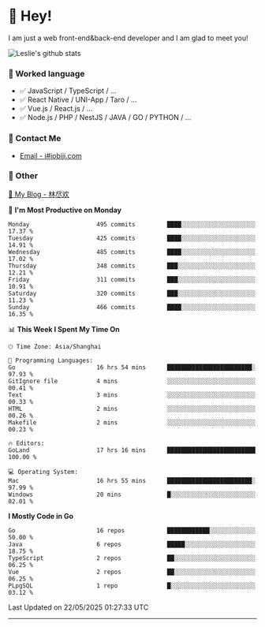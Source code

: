 # 👋 Hey!

I am just a web front-end&back-end developer and I am glad to meet you!

![Leslie's github stats](https://github-readme-stats.vercel.app/api?username=unsafe-ptr&&show_icons=true&&title_color=1abc9c&&icon_color=1abc9c)


### 📝 Worked language

- ✅ JavaScript / TypeScript / ...
- ✅ React Native / UNI-App / Taro / ...
- ✅ Vue.js / React.js / ...
- ✅ Node.js / PHP / NestJS / JAVA / GO / PYTHON / ...

### 📮 Contact Me

- [Email - i#iobiji.com](mailto:i@iobiji.com)


### 🤪 Other

[📌 My Blog - 林尽欢](https://iobiji.com)

<!--START_SECTION:waka-->
📅 **I'm Most Productive on Monday** 

```text
Monday                   495 commits         ████░░░░░░░░░░░░░░░░░░░░░   17.37 % 
Tuesday                  425 commits         ████░░░░░░░░░░░░░░░░░░░░░   14.91 % 
Wednesday                485 commits         ████░░░░░░░░░░░░░░░░░░░░░   17.02 % 
Thursday                 348 commits         ███░░░░░░░░░░░░░░░░░░░░░░   12.21 % 
Friday                   311 commits         ███░░░░░░░░░░░░░░░░░░░░░░   10.91 % 
Saturday                 320 commits         ███░░░░░░░░░░░░░░░░░░░░░░   11.23 % 
Sunday                   466 commits         ████░░░░░░░░░░░░░░░░░░░░░   16.35 % 
```


📊 **This Week I Spent My Time On** 

```text
🕑︎ Time Zone: Asia/Shanghai

💬 Programming Languages: 
Go                       16 hrs 54 mins      ████████████████████████░   97.93 % 
GitIgnore file           4 mins              ░░░░░░░░░░░░░░░░░░░░░░░░░   00.41 % 
Text                     3 mins              ░░░░░░░░░░░░░░░░░░░░░░░░░   00.33 % 
HTML                     2 mins              ░░░░░░░░░░░░░░░░░░░░░░░░░   00.26 % 
Makefile                 2 mins              ░░░░░░░░░░░░░░░░░░░░░░░░░   00.23 % 

🔥 Editors: 
GoLand                   17 hrs 16 mins      █████████████████████████   100.00 % 

💻 Operating System: 
Mac                      16 hrs 55 mins      ████████████████████████░   97.99 % 
Windows                  20 mins             █░░░░░░░░░░░░░░░░░░░░░░░░   02.01 % 
```

**I Mostly Code in Go** 

```text
Go                       16 repos            ████████████░░░░░░░░░░░░░   50.00 % 
Java                     6 repos             █████░░░░░░░░░░░░░░░░░░░░   18.75 % 
TypeScript               2 repos             ██░░░░░░░░░░░░░░░░░░░░░░░   06.25 % 
Vue                      2 repos             ██░░░░░░░░░░░░░░░░░░░░░░░   06.25 % 
PLpgSQL                  1 repo              █░░░░░░░░░░░░░░░░░░░░░░░░   03.12 % 
```




 Last Updated on 22/05/2025 01:27:33 UTC
<!--END_SECTION:waka-->
---
